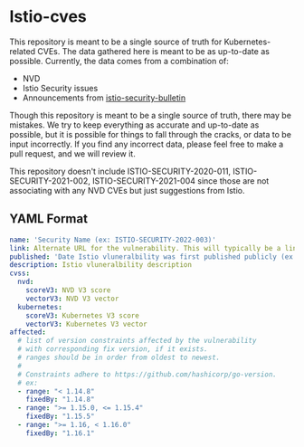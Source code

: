 # Istio-cves

This repository is meant to be a single source of truth for
Kubernetes-related CVEs. The data gathered here is meant to be as up-to-date
as possible. Currently, the data comes from a combination of:

* NVD
* Istio Security issues
* Announcements from [istio-security-bulletin](https://istio.io/latest/news/security/)

Though this repository is meant to be a single source of truth,
there may be mistakes. We try to keep everything as accurate and up-to-date
as possible, but it is possible for things to fall through the cracks,
or data to be input incorrectly. If you find any incorrect data, please feel free
to make a pull request, and we will review it.

This repository doesn't include ISTIO-SECURITY-2020-011, ISTIO-SECURITY-2021-002, ISTIO-SECURITY-2021-004 since those are not associating with any NVD CVEs but just suggestions from Istio. 

## YAML Format

```yaml
name: 'Security Name (ex: ISTIO-SECURITY-2022-003)'
link: Alternate URL for the vulnerability. This will typically be a link to Istio vluneralbility page.
published: 'Date Istio vluneralbility was first published publicly (ex: 2022-02-22T00:00Z)'
description: Istio vluneralbility description
cvss:
  nvd:
    scoreV3: NVD V3 score
    vectorV3: NVD V3 vector
  kubernetes:
    scoreV3: Kubernetes V3 score
    vectorV3: Kubernetes V3 vector
affected:
  # list of version constraints affected by the vulnerability
  # with corresponding fix version, if it exists.
  # ranges should be in order from oldest to newest.
  #
  # Constraints adhere to https://github.com/hashicorp/go-version.
  # ex:
  - range: "< 1.14.8"
    fixedBy: "1.14.8"
  - range: ">= 1.15.0, <= 1.15.4"
    fixedBy: "1.15.5"
  - range: ">= 1.16, < 1.16.0"
    fixedBy: "1.16.1"
```